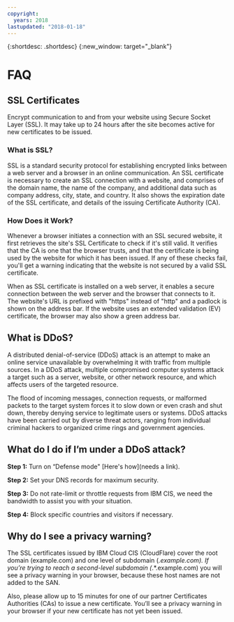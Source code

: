 ```yaml
---
copyright:
  years: 2018
lastupdated: "2018-01-18"
---
```


{:shortdesc: .shortdesc}
{:new_window: target="_blank"}

# FAQ

## SSL Certificates
Encrypt communication to and from your website using Secure Socket Layer (SSL). It may take up to 24 hours after the site becomes active for new certificates to be issued.

### What is SSL?
SSL is a standard security protocol for establishing encrypted links between a web server and a browser in an online communication. An SSL certificate is necessary to create an SSL connection with a website, and comprises of the domain name, the name of the company, and additional data such as company address, city, state, and country. It also shows the expiration date of the SSL certificate, and details of the issuing Certificate Authority (CA).

### How Does it Work?
Whenever a browser initiates a connection with an SSL secured website, it first retrieves the site's SSL Certificate to check if it's still valid. It  verifies that the CA is one that the browser trusts, and that the certificate is being used by the website for which it has been issued. If any of these checks fail, you'll get a warning indicating that the website is not secured by a valid SSL certificate.

When as SSL certificate is installed on a web server, it enables a secure connection between the web server and the browser that connects to it. The website's URL is prefixed with "https" instead of "http" and a padlock is shown on the address bar. If the website uses an extended validation (EV) certificate, the browser may also show a green address bar.

## What is DDoS?
A distributed denial-of-service (DDoS) attack is an attempt to make an online service unavailable by overwhelming it with traffic from multiple sources. In a DDoS attack, multiple compromised computer systems attack a target such as a server, website, or other network resource, and which affects users of the targeted resource.

The flood of incoming messages, connection requests, or malformed packets to the target system forces it to slow down or even crash and shut down, thereby denying service to legitimate users or systems. DDoS attacks have been carried out by diverse threat actors, ranging from individual criminal hackers to organized crime rings and government agencies.


## What do I do if I’m under a DDoS attack?

**Step 1:** Turn on “Defense mode" [Here's how](needs a link).

**Step 2:** Set your DNS records for maximum security.

**Step 3:** Do not rate-limit or throttle requests from IBM CIS, we need the bandwidth to assist you with your situation.

**Step 4:** Block specific countries and visitors if necessary.


## Why do I see a privacy warning?

The SSL certificates issued by IBM Cloud CIS (CloudFlare) cover the root domain (example.com) and one level of subdomain (*.example.com). If you’re trying to reach a second-level subdomain (*.*.example.com) you will see a privacy warning in your browser, because these host names are not added to the SAN.

Also, please allow up to 15 minutes for one of our partner Certificates Authorities (CAs) to issue a new certificate. You’ll see a privacy warning in your browser if your new certificate has not yet been issued.


